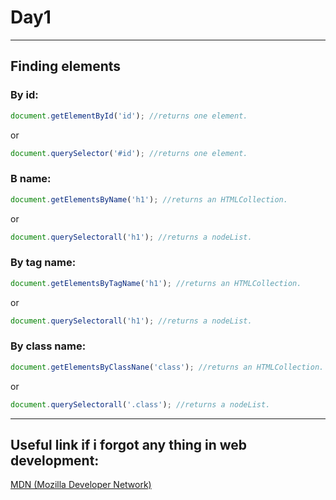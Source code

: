 <h1>Day1</h1>
<hr>
<h2>Finding elements</h2>
<h3>By id:</h3>

```javascript
document.getElementById('id'); //returns one element.
```
or
```javascript
document.querySelector('#id'); //returns one element.
```

<h3>B name:</h3>

```javascript
document.getElementsByName('h1'); //returns an HTMLCollection.
```
or 
```javascript
document.querySelectorall('h1'); //returns a nodeList.
```

<h3>By tag name:</h3>

```javascript
document.getElementsByTagName('h1'); //returns an HTMLCollection.
```
or 
```javascript
document.querySelectorall('h1'); //returns a nodeList.
```

<h3>By class name:</h3>

```javascript
document.getElementsByClassNane('class'); //returns an HTMLCollection.
```
or 
```javascript
document.querySelectorall('.class'); //returns a nodeList.
```
<hr>
<h2>Useful link if i forgot any thing in web development:</h2>

[MDN (Mozilla Developer Network)](https://developer.mozilla.org/en-US/)
